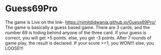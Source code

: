 # Guess69Pro
The game is Live on the link- https://nimitdidwania.github.io/Guess69Pro/
The game is basically a guess based game.
There are 3 cards, and the number 69 is hiding behind anyone of the three card. 
If your guess is correct, you will get +5 points.
else, you get -3 points.
After 7 rounds of game play, the result is declared. 
If your score >=1, you WON!!!
else, you LOOSE!!!
